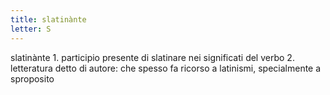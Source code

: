 ```yaml
---
title: slatinànte
letter: S
---
```

slatinànte 1. participio presente di slatinare nei significati del verbo 2. letteratura detto di autore: che spesso fa ricorso a latinismi, specialmente a sproposito